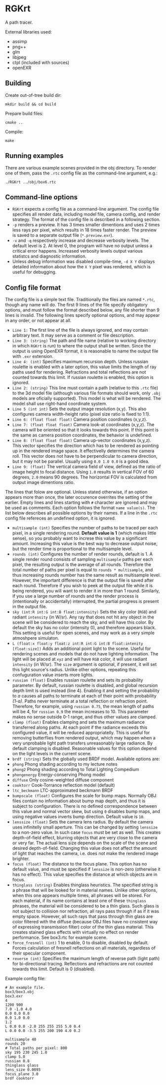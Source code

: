 # RGKrt

A path tracer.

External libraries used:
 - assimp
 - png++
 - glm
 - libjpeg
 - ctpl (included with sources)
 - openEXR

## Building

Create out-of-tree build dir:

    mkdir build && cd build

Prepare build files:

    cmake ..

Compile:

    make

## Running examples

There are various example scenes provided in the obj directory. To
render one of them, pass the `.rtc` config file as the command-line
argument, e.g.:

    ./RGKrt ../obj/box6.rtc

## Command-line options

 - `RGKrt` expects a config file as a command-line argument. The
   config file specifies all render data, including model file, camera
   config, and render strategy. The format of the config file is
   described in a following section.
 - `-p` renders a preview. It has 3 times smaller dimentions and uses
   2 times less rays per pixel, which results in 18 times faster
   render. The preview is saved to a separate output file
   (`*.preview.exr`).
 - `-v` and `-q` respectively increase and decrease verbosity
   levels. The default level is 2. At level 0, the program will have
   no output unless a critical error happens. Increased verbosity
   levels output various statistcs and diagnostic information.
 - Unless debug information was disabled compile-time, `-d X Y`
   displays detailed information about how the `X Y` pixel was
   rendered, which is useful for debugging.

## Config file format

The config file is a simple text file. Traditionally the files are
named `*.rtc`, though any name will do. The first 9 lines of the file
specify obligatory options, and must follow the format described
below, any file shorter than 9 lines is invalid. The following lines
specify optional options, and may appear in any order, or not appear
at all.

 - `Line 1:` The first line of the file is always ignored, and may
   contain arbitrary text. It may serve as a comment or file
   description.
 - `Line 3: (string)` The path and file name (relative to working
   directory in which `RGKrt` is run) to where the output shall be
   written. Since the output is using OpenEXR format, it is reasonable
   to name the output file with `.exr` extension.
 - `Line 4: (int)` Specifies maximum recursion depth. Unless russian
   roulette is enabled with a later option, this value limits the
   length of ray paths used for rendering. Refractions and total
   reflections are not counted towards this limit. If russian roulette
   is enabled, this option is ignored.
 - `Line 2: (string)` This line must contain a path (relative to this
   `.rtc` file) to the 3d model file (although various file formats
   should work, only `.obj` models are oficially supported). This
   model is what will be rendered. The model shall use right-hand
   coordinate system.
 - `Line 5 (int int)` Sets the output image resolution (x,y). This
   also configures camera width-height ratio (pixel size ratio is
   fixed to 1:1).
 - `Line 6: (float float float)` Camera position coordinates (x,y,z).
 - `Line 7: (float float float)` Camera look-at coordinates
   (x,y,z). The camera will be oriented so that it looks towards this
   point. If this point is the same as camera position coordinates,
   the behavior is undefined.
 - `Line 8: (float float float)` Camera up-vector coordinates
   (x,y,z). This vector specifies the direction which has to be
   rendered as pointing up in the rendered image space. It
   effectivelly determines the camera roll. This vector does not have
   to be perpendicular to camera direction, but it may not be
   parallel. Usually using `0.0 1.0 0.0` is a good idea.
 - `Line 9: (float)` The vertical camera field of view, defined as the
   ratio of image height to focal distance. Using `1.0` results in
   vertical FOV of 60 degrees, `2.0` means 90 degrees. The horizontal
   FOV is calculated from output image dimentions ratio.

The lines that folow are optional. Unless stated otherwise, if an option
appears more than once, the later occurence overrites the setting of
the earlier. Empty lines and lines starting with `#` character are
ignored and may be used as comments. Each option follows the format
`name value(s)`. The list below describes all possible options by
their names. If a line in the `.rtc` config file refereces an
undefined option, it is ignored.

 - `multisample (int)` Specifies the number of paths to be traced per
   each pixel, in a single rendering round. **Default value is 1**
   (which makes little sense), so you probably want to increse this
   value by a significant amount. Increasing this value is the best
   way to decrease output noise, but the render time is proportional
   to the multisample level.
 - `rounds (int)` Configures the number of render rounds, default
   is 1. A single render round consists of sampling `multisample`
   paths per each pixel, the resulting output is the average of all
   rounds. Therefore the total number of paths per pixel is equal to
   `rounds * multisample`, and thus increasing rounds number has the
   same result as multisample level. However, the important difference
   is that the output file is saved after each round. Therefore if you
   wish to peek at the output file while it is being rendered, you
   will want to render it in more than 1 round. Similarly, if you use
   a large number of rounds and the render process is (intentionally
   or accidentally) interrupted, the partial progress is present in
   the output file.
 - `sky (int:R int:G int:B float:intensity)` Sets the sky color
   (`RGB`) and radiant `intensity` (in W/sr). Any ray that does not
   hit any object in the scene will be considered to reach the sky,
   and will have this color. By default the sky has no color
   (intensity 0), and therefore appears black. This setting is useful
   for open scenes, and may work as a very simple atmoshpere
   simulaton.
 - `L (float:x float:y float:z int:R int:G int:B float:intenity [float:size])`
   Adds an additional point light to the scene. Useful for rendering
   scenes and models that do not have lighting information. The light
   will be placed at `xyz` and will have `RGB` color, it will use
   radiant `intensity` (in W/sr). The `size` argument is optional, if
   present, it will set this light source's radius. Unlike other
   options, repeating this confuguration value inserts more lights.
 - `russian (float)` Enables russian roulette and sets its probability
   parameter. By default, russian roulette is disabled, and global
   recursion depth limit is used instead (line 4). Enabling it and
   setting the probability to *a* causes all paths to terminate at
   each of their point with probability *(1-a)*. Paths never terminate
   at a total reflection or refraction point. Therefore, for example,
   using `russian 0.75`, the mean length of paths will be 4, for
   `russian 0.9` the mean increases to 10. This parameter makes no
   sense outside 0-1 range, and thus other values are clamped.
 - `clamp (float)` Enables clamping and sets the maximum radiance
   transferred along paths. At each point if the radiance exceeds this
   configured value, it will be reduced appropriatelly. This is useful
   for removing butterflies from rendered output, which may happen
   when a very unprobable light path transfers unreasonably large
   radiance. By default clamping is disabled. Reasonable values for
   this option depend on the light levels in the current scene.
 - `brdf (string)` Sets the globally used BRDF model. Available
   options are:
  - `phong` Phong shading according to my lecture notes
  - `phong2` Phong shading according to Total Lighting Compedium
  - `phongenergy` Energy-conserving Phong model
  - `diffuse` Only cosine-weighted diffuse component
  - `cooktorr` Cook-Torrance reflection model (default)
  - `ltc_beckmann` LTC-approximated beckmann BRDF
 - `bumpscale (float)` Configures the scale for bump maps. Normally
   OBJ files contain no information about bump map depth, and thus it
   is subject to configuration. There is no defined correspondence
   between this value and normal vector skew, but using `0` disables
   bump maps, and using negative values inverts bump
   direction. Default value is `10`.
 - `lenssize (float)` Sets the camera lens radius. By default the
   camera uses infinitelly small aperture. This can be changed by
   setting `lenssize` to a non-zero value. In such case `focus` must
   be set as well. This creates depth-of-field effect, blurring
   objects that are very close to the camera or very far. The actual
   lens size depends on the scale of the scene and desired
   depth-of-field. Changing this value does not affect the amount of
   light that reaches the camera, i.e. does not make the rendered
   image brighter.
 - `focus (float)` The distance to the focus plane. This option has no
   default value, and must be specified if `lenssize` is non-zero
   (otherwise it has no effect). This value specifies the distance at
   which objects are in focus.
 - `thinglass (string)` Enables thinglass heuristics. The specified
   string is a phrase that will be looked for in material
   names. Unlike other options, when this one appears multiple times,
   all phrases will be stored. For each material, if its name contains
   at least one of these `thinglass` phrases, the material will be
   considered to be a thin glass. Such glass is not subject to
   collision nor refraction, all rays pass through if as if it was
   empty space. However, all such rays that pass through thin glass
   are color filtered with the diffuse (because OBJ files have no
   cnsistent way of expressing transmission filter) color of the thin
   glass material. This creates stained glass effects with virtually
   no effect on render performance. See box3.rtc for example scene.
 - `force_fresnell (int)` 1 to enable, 0 to disable, disabled by
   default.  Forces calculation of fresnell reflections on all
   materials, regardless of their specular component.
 - `reverse (int)` Specifies the maximum length of reverse path (light
   path) for bi-directional tracing. Reflections and refractions are
   not counted towards this limit. Default is 0 (disabled).

Example config file:

    # An example file.
    box3/box3.obj
    box3.exr
    4
    1200 900
    7.0 -1.0 4.0
    0.0 0.0 0.0
    0.0 1.0 0.0
    1.2
    L 0.0 0.0 -2.0 255 255 255 5.0 0.4
    L 0.0 0.0 -3.5 255 200 190 4.0 0.2

    multisample 40
    rounds 20
    # Total paths per pixel: 800
    sky 195 230 245 1.0
    clamp 5.0
    russian 0.8
    thinglass glass
    lens_size 0.0095
    focus_plane 3.0
    brdf cooktorr

